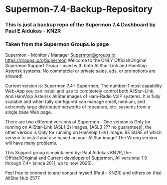# Supermon-7.4-Backup-Repository
### This is just a backup repo of the Supermon 7.4 Dashboard by Paul E Aidukas - KN2R ###

### Taken from the Supermon Groups.io page ###
Supermon - Monitor / Manager Supermon@groups.io https://groups.io/g/Supermon
Welcome to the ONLY Official/Original Supermon Support Group - used with both AllStar-Link and HamVoip Asterisk systems.   No commercial or private sales, ads, or promotions are allowed!

Current version is:  Supermon 7.4+ 
Supermon, The number-1 most capability Web-App you can install and use to completely control both AllStar-Link, And HamVoip Asterisk AllStar images of Ham-Radio VoIP systems.  It is fully scalable and when fully configured can manage small, medium, and extremely large distributed networks of repeaters, etc. systems from a single base Web page.

There are two different versions of Supermon - One version is Only for running on AllStar-Link (ASL1-2) images, [ASL3 ??? no guarantees], the other version is Only for running on HamVoip (HV) image.  BE SURE of which version to install and use based on your AllStar image!  The Wrong version will have many problems.

This Support group is maintained by:  Paul Aidukas  KN2R, the Official/Original and Current developer of Supermon, All versions: 1.0 through 7.4+ (since 2011, up to now 2025).

Feel free to connect to and contact myself (Paul - KN2R) and others on (his) AllStar Hub 2577.
